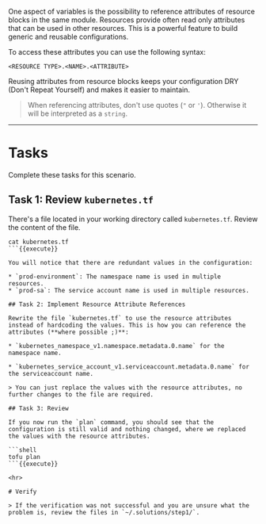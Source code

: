 One aspect of variables is the possibility to reference attributes of resource blocks in the same module. Resources provide often read only attributes that can be used in other resources. This is a powerful feature to build generic and reusable configurations.

To access these attributes you can use the following syntax:

```hcl
<RESOURCE TYPE>.<NAME>.<ATTRIBUTE>
```
Reusing attributes from resource blocks keeps your configuration DRY (Don't Repeat Yourself) and makes it easier to maintain.

> When referencing attributes, don't use quotes (`"` or `'`). Otherwise it will be interpreted as a `string`.

<hr>

# Tasks

Complete these tasks for this scenario. 

## Task 1: Review `kubernetes.tf`

There's a file located in your working directory called `kubernetes.tf`. Review the content of the file. 

```shell
cat kubernetes.tf
```{{execute}}

You will notice that there are redundant values in the configuration:

* `prod-environment`: The namespace name is used in multiple resources.
* `prod-sa`: The service account name is used in multiple resources.

## Task 2: Implement Resource Attribute References

Rewrite the file `kubernetes.tf` to use the resource attributes instead of hardcoding the values. This is how you can reference the attributes (**where possible ;)**:

* `kubernetes_namespace_v1.namespace.metadata.0.name` for the namespace name.

* `kubernetes_service_account_v1.serviceaccount.metadata.0.name` for the serviceaccount name.

> You can just replace the values with the resource attributes, no further changes to the file are required.

## Task 3: Review

If you now run the `plan` command, you should see that the configuration is still valid and nothing changed, where we replaced the values with the resource attributes.

```shell
tofu plan
```{{execute}}

<hr>

# Verify

> If the verification was not successful and you are unsure what the problem is, review the files in `~/.solutions/step1/`.

